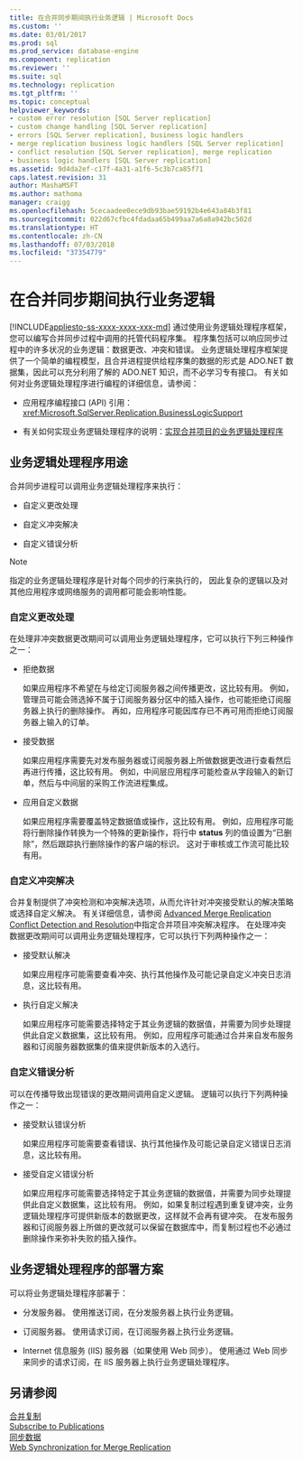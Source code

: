 ```yaml
---
title: 在合并同步期间执行业务逻辑 | Microsoft Docs
ms.custom: ''
ms.date: 03/01/2017
ms.prod: sql
ms.prod_service: database-engine
ms.component: replication
ms.reviewer: ''
ms.suite: sql
ms.technology: replication
ms.tgt_pltfrm: ''
ms.topic: conceptual
helpviewer_keywords:
- custom error resolution [SQL Server replication]
- custom change handling [SQL Server replication]
- errors [SQL Server replication], business logic handlers
- merge replication business logic handlers [SQL Server replication]
- conflict resolution [SQL Server replication], merge replication
- business logic handlers [SQL Server replication]
ms.assetid: 9d4da2ef-c17f-4a31-a1f6-5c3b7ca85f71
caps.latest.revision: 31
author: MashaMSFT
ms.author: mathoma
manager: craigg
ms.openlocfilehash: 5cecaadee0ece9db93bae59192b4e643a84b3f81
ms.sourcegitcommit: 022d67cfbc4fdadaa65b499aa7a6a8a942bc502d
ms.translationtype: HT
ms.contentlocale: zh-CN
ms.lasthandoff: 07/03/2018
ms.locfileid: "37354779"
---
```

# <a name="execute-business-logic-during-merge-synchronization"></a>在合并同步期间执行业务逻辑
[!INCLUDE[appliesto-ss-xxxx-xxxx-xxx-md](../../../includes/appliesto-ss-xxxx-xxxx-xxx-md.md)]
  通过使用业务逻辑处理程序框架，您可以编写合并同步过程中调用的托管代码程序集。 程序集包括可以响应同步过程中的许多状况的业务逻辑：数据更改、冲突和错误。 业务逻辑处理程序框架提供了一个简单的编程模型，且合并进程提供给程序集的数据的形式是 ADO.NET 数据集，因此可以充分利用了解的 ADO.NET 知识，而不必学习专有接口。 有关如何对业务逻辑处理程序进行编程的详细信息，请参阅：  
  
-   应用程序编程接口 (API) 引用： <xref:Microsoft.SqlServer.Replication.BusinessLogicSupport>  
  
-   有关如何实现业务逻辑处理程序的说明：[实现合并项目的业务逻辑处理程序](../../../relational-databases/replication/implement-a-business-logic-handler-for-a-merge-article.md)  
  
## <a name="uses-for-business-logic-handlers"></a>业务逻辑处理程序用途  
 合并同步进程可以调用业务逻辑处理程序来执行：  
  
-   自定义更改处理  
  
-   自定义冲突解决  
  
-   自定义错误分析  
  
> [!NOTE]  
>  指定的业务逻辑处理程序是针对每个同步的行来执行的， 因此复杂的逻辑以及对其他应用程序或网络服务的调用都可能会影响性能。  
  
### <a name="custom-change-handling"></a>自定义更改处理  
 在处理非冲突数据更改期间可以调用业务逻辑处理程序，它可以执行下列三种操作之一：  
  
-   拒绝数据  
  
     如果应用程序不希望在与给定订阅服务器之间传播更改，这比较有用。 例如，管理员可能会筛选掉不属于订阅服务器分区中的插入操作，也可能拒绝订阅服务器上执行的删除操作。 再如，应用程序可能因库存已不再可用而拒绝订阅服务器上输入的订单。  
  
-   接受数据  
  
     如果应用程序需要先对发布服务器或订阅服务器上所做数据更改进行查看然后再进行传播，这比较有用。 例如，中间层应用程序可能检查从字段输入的新订单，然后与中间层的采购工作流进程集成。  
  
-   应用自定义数据  
  
     如果应用程序需要覆盖特定数据值或操作，这比较有用。 例如，应用程序可能将行删除操作转换为一个特殊的更新操作，将行中 **status** 列的值设置为“已删除”，然后跟踪执行删除操作的客户端的标识。 这对于审核或工作流可能比较有用。  
  
### <a name="custom-conflict-resolution"></a>自定义冲突解决  
 合并复制提供了冲突检测和冲突解决选项，从而允许针对冲突接受默认的解决策略或选择自定义解决。 有关详细信息，请参阅 [Advanced Merge Replication Conflict Detection and Resolution](../../../relational-databases/replication/merge/advanced-merge-replication-conflict-detection-and-resolution.md)中指定合并项目冲突解决程序。 在处理冲突数据更改期间可以调用业务逻辑处理程序，它可以执行下列两种操作之一：  
  
-   接受默认解决  
  
     如果应用程序可能需要查看冲突、执行其他操作及可能记录自定义冲突日志消息，这比较有用。  
  
-   执行自定义解决  
  
     如果应用程序可能需要选择特定于其业务逻辑的数据值，并需要为同步处理提供此自定义数据集，这比较有用。 例如，应用程序可能通过合并来自发布服务器和订阅服务器数据集的值来提供新版本的入选行。  
  
### <a name="custom-error-resolution"></a>自定义错误分析  
 可以在传播导致出现错误的更改期间调用自定义逻辑。 逻辑可以执行下列两种操作之一：  
  
-   接受默认错误分析  
  
     如果应用程序可能需要查看错误、执行其他操作及可能记录自定义错误日志消息，这比较有用。  
  
-   接受自定义错误分析  
  
     如果应用程序可能需要选择特定于其业务逻辑的数据值，并需要为同步处理提供此自定义数据集，这比较有用。 例如，如果复制过程遇到重复键冲突，业务逻辑处理程序可提供新版本的数据更改，这样就不会再有键冲突。 在发布服务器和订阅服务器上所做的更改就可以保留在数据库中，而复制过程也不必通过删除操作来弥补失败的插入操作。  
  
## <a name="deployment-scenarios-for-business-logic-handlers"></a>业务逻辑处理程序的部署方案  
 可以将业务逻辑处理程序部署于：  
  
-   分发服务器。 使用推送订阅，在分发服务器上执行业务逻辑。  
  
-   订阅服务器。 使用请求订阅，在订阅服务器上执行业务逻辑。  
  
-   Internet 信息服务 (IIS) 服务器（如果使用 Web 同步）。 使用通过 Web 同步来同步的请求订阅，在 IIS 服务器上执行业务逻辑处理程序。  
  
## <a name="see-also"></a>另请参阅  
 [合并复制](../../../relational-databases/replication/merge/merge-replication.md)   
 [Subscribe to Publications](../../../relational-databases/replication/subscribe-to-publications.md)   
 [同步数据](../../../relational-databases/replication/synchronize-data.md)   
 [Web Synchronization for Merge Replication](../../../relational-databases/replication/web-synchronization-for-merge-replication.md)  
  
  
